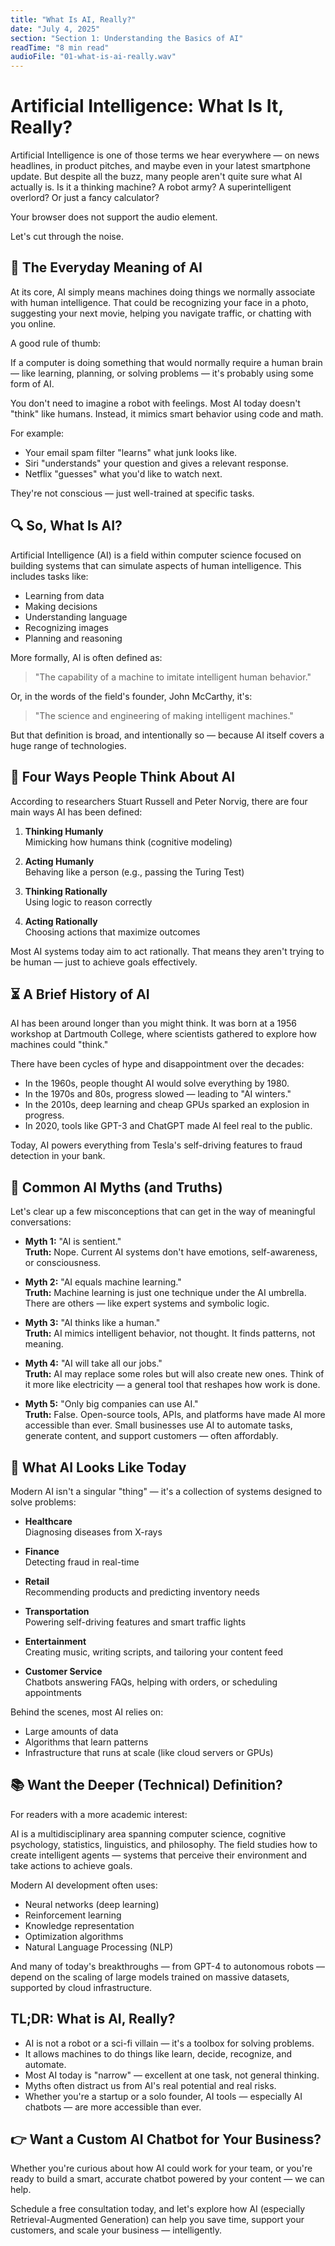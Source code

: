 ```yaml
---
title: "What Is AI, Really?"
date: "July 4, 2025"
section: "Section 1: Understanding the Basics of AI"
readTime: "8 min read"
audioFile: "01-what-is-ai-really.wav"
---
```


# Artificial Intelligence: What Is It, Really?

Artificial Intelligence is one of those terms we hear everywhere — on news headlines, in product pitches, and maybe even in your latest smartphone update. But despite all the buzz, many people aren't quite sure what AI actually is. Is it a thinking machine? A robot army? A superintelligent overlord? Or just a fancy calculator?

Your browser does not support the audio element.

Let's cut through the noise.

## 🤖 The Everyday Meaning of AI

At its core, AI simply means machines doing things we normally associate with human intelligence. That could be recognizing your face in a photo, suggesting your next movie, helping you navigate traffic, or chatting with you online.

A good rule of thumb:

If a computer is doing something that would normally require a human brain — like learning, planning, or solving problems — it's probably using some form of AI.

You don't need to imagine a robot with feelings. Most AI today doesn't "think" like humans. Instead, it mimics smart behavior using code and math.

For example:
- Your email spam filter "learns" what junk looks like.
- Siri "understands" your question and gives a relevant response.
- Netflix "guesses" what you'd like to watch next.

They're not conscious — just well-trained at specific tasks.

## 🔍 So, What Is AI?

Artificial Intelligence (AI) is a field within computer science focused on building systems that can simulate aspects of human intelligence. This includes tasks like:
- Learning from data
- Making decisions
- Understanding language
- Recognizing images
- Planning and reasoning

More formally, AI is often defined as:

> "The capability of a machine to imitate intelligent human behavior."

Or, in the words of the field's founder, John McCarthy, it's:

> "The science and engineering of making intelligent machines."

But that definition is broad, and intentionally so — because AI itself covers a huge range of technologies.

## 🧠 Four Ways People Think About AI

According to researchers Stuart Russell and Peter Norvig, there are four main ways AI has been defined:

1. **Thinking Humanly**  
   Mimicking how humans think (cognitive modeling)

2. **Acting Humanly**  
   Behaving like a person (e.g., passing the Turing Test)

3. **Thinking Rationally**  
   Using logic to reason correctly

4. **Acting Rationally**  
   Choosing actions that maximize outcomes

Most AI systems today aim to act rationally. That means they aren't trying to be human — just to achieve goals effectively.

## ⏳ A Brief History of AI

AI has been around longer than you might think. It was born at a 1956 workshop at Dartmouth College, where scientists gathered to explore how machines could "think."

There have been cycles of hype and disappointment over the decades:
- In the 1960s, people thought AI would solve everything by 1980.
- In the 1970s and 80s, progress slowed — leading to "AI winters."
- In the 2010s, deep learning and cheap GPUs sparked an explosion in progress.
- In 2020, tools like GPT-3 and ChatGPT made AI feel real to the public.

Today, AI powers everything from Tesla's self-driving features to fraud detection in your bank.

## 🚫 Common AI Myths (and Truths)

Let's clear up a few misconceptions that can get in the way of meaningful conversations:

- **Myth 1:** "AI is sentient."  
  **Truth:** Nope. Current AI systems don't have emotions, self-awareness, or consciousness.

- **Myth 2:** "AI equals machine learning."  
  **Truth:** Machine learning is just one technique under the AI umbrella. There are others — like expert systems and symbolic logic.

- **Myth 3:** "AI thinks like a human."  
  **Truth:** AI mimics intelligent behavior, not thought. It finds patterns, not meaning.

- **Myth 4:** "AI will take all our jobs."  
  **Truth:** AI may replace some roles but will also create new ones. Think of it more like electricity — a general tool that reshapes how work is done.

- **Myth 5:** "Only big companies can use AI."  
  **Truth:** False. Open-source tools, APIs, and platforms have made AI more accessible than ever. Small businesses use AI to automate tasks, generate content, and support customers — often affordably.

## 🧬 What AI Looks Like Today

Modern AI isn't a singular "thing" — it's a collection of systems designed to solve problems:

- **Healthcare**  
  Diagnosing diseases from X-rays

- **Finance**  
  Detecting fraud in real-time

- **Retail**  
  Recommending products and predicting inventory needs

- **Transportation**  
  Powering self-driving features and smart traffic lights

- **Entertainment**  
  Creating music, writing scripts, and tailoring your content feed

- **Customer Service**  
  Chatbots answering FAQs, helping with orders, or scheduling appointments

Behind the scenes, most AI relies on:
- Large amounts of data
- Algorithms that learn patterns
- Infrastructure that runs at scale (like cloud servers or GPUs)

## 📚 Want the Deeper (Technical) Definition?

For readers with a more academic interest:

AI is a multidisciplinary area spanning computer science, cognitive psychology, statistics, linguistics, and philosophy. The field studies how to create intelligent agents — systems that perceive their environment and take actions to achieve goals.

Modern AI development often uses:
- Neural networks (deep learning)
- Reinforcement learning
- Knowledge representation
- Optimization algorithms
- Natural Language Processing (NLP)

And many of today's breakthroughs — from GPT-4 to autonomous robots — depend on the scaling of large models trained on massive datasets, supported by cloud infrastructure.

## TL;DR: What is AI, Really?

- AI is not a robot or a sci-fi villain — it's a toolbox for solving problems.
- It allows machines to do things like learn, decide, recognize, and automate.
- Most AI today is "narrow" — excellent at one task, not general thinking.
- Myths often distract us from AI's real potential and real risks.
- Whether you're a startup or a solo founder, AI tools — especially AI chatbots — are more accessible than ever.

## 👉 Want a Custom AI Chatbot for Your Business?

Whether you're curious about how AI could work for your team, or you're ready to build a smart, accurate chatbot powered by your content — we can help.

Schedule a free consultation today, and let's explore how AI (especially Retrieval-Augmented Generation) can help you save time, support your customers, and scale your business — intelligently.

